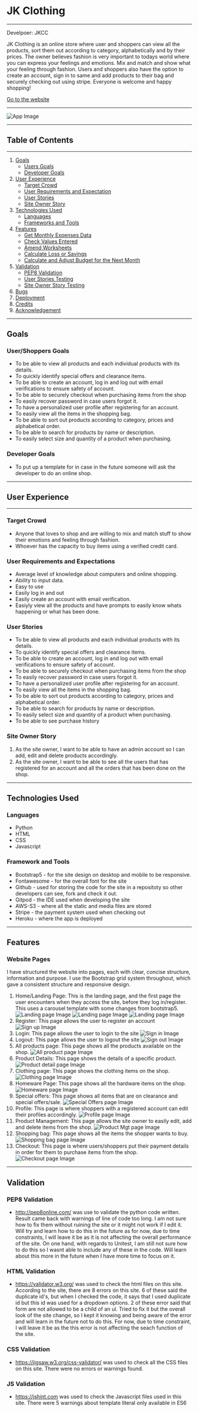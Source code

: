 # JK Clothing
---
Develpoer: JKCC

JK Clothing is an online store where user and shoppers can view all the products, sort them out according to category, alphabetically and by their prices. The owner believes fashion is very important to todays world where you can express your feelings and emotions. Mix and match and show what your feeling through fashion. Users and shoppers also have the option to create an account, sign in to same and add products to their bag and securely checking out using stripe. Everyone is welcome and happy shopping!

[Go to the website](https://jk-clothing.herokuapp.com/)

---

![App Image](media/home-page.png)

---
## Table of Contents
---
1. [Goals](#goals)
    * [Users Goals](#user-goals)
    * [Developer Goals](#owner-goals)
2. [User Experience](#user-experience)
    * [Target Crowd](#target-crowd)
    * [User Requirements and Expectation](#user-requirements-expectation)
    * [User Stories](#user-stories)
    * [Site Owner Story](#site-owner)
3. [Technologies Used](#technology)
    * [Languages](#languages)
    * [Frameworks and Tools](#frameworks)
4. [Features](#features)
    * [Get Monthly Expenses Data](#get-monthly)
    * [Check Values Entered](#check)
    * [Amend Worksheets](#amend)
    * [Calculate Loss or Savings](#loss-savings)
    * [Calculate and Adjust Budget for the Next Month](#budget)
5. [Validation](#validation)
    * [PEP8 Validation](#pep)
    * [User Stories Testing](#stories)
    * [Site Owner Story Testing](#owner)
6. [Bugs](#bugs)
7. [Deployment](#deployment)
8. [Credits](#credits)
9. [Acknowledgement](#acknowledgement)

---
## Goals<a name=goals></a>
### User/Shoppers Goals<a name=user-goals></a>
* To be able to view all products and each individual products with its details.
* To quickly identify special offers and clearance items.
* To be able to create an account, log in and log out with email verifications to ensure safety of account.
* To be able to securely checkout when purchasing items from the shop
* To easily recover password in case users forgot it.
* To have a personalized user profile after registering for an account.
* To easily view all the items in the shopping bag.
* To be able to sort out products according to category, prices and alphabetical order.
* To be able to search for products by name or description.
* To easily select size and quantity of a product when purchasing.

### Developer Goals<a name=owner-goals></a>
* To put up a template for in case in the future someone will ask the developer to do an online shop.
---

## User Experience<a name=user-experience></a>

---
### Target Crowd<a name=target-crowd></a>
* Anyone that loves to shop and are willing to mix and match stuff to show their emotions and feeling through fashion.
* Whoever has the capacity to buy items using a verified credit card.

### User Requirements and Expectations<a name=user-requirements-expectation></a>
* Average level of knowledge about computers and online shopping.
* Ability to input data.
* Easy to use
* Easily log in and out
* Easily create an account with email verification.
* Easiyly view all the products and have prompts to easily know whats happening or what has been done.

### User Stories<a name=user-stories></a>
* To be able to view all products and each individual products with its details.
* To quickly identify special offers and clearance items.
* To be able to create an account, log in and log out with email verifications to ensure safety of account.
* To be able to securely checkout when purchasing items from the shop
* To easily recover password in case users forgot it.
* To have a personalized user profile after registering for an account.
* To easily view all the items in the shopping bag.
* To be able to sort out products according to category, prices and alphabetical order.
* To be able to search for products by name or description.
* To easily select size and quantity of a product when purchasing.
* To be able to see purchase history
### Site Owner Story<a name=site-owner></a>
1. As the site owner, I want to be able to have an admin account so I can add, edit and delete products accordingly.
2. As the site owner, I want to be able to see all the users that has registered for an account and all the orders that has been done on the shop.

---
## Technologies Used<a name=technology></a>
### Languages<a name=languages></a>
* Python
* HTML
* CSS
* Javascript

### Framework and Tools<a name=frameworks></a>
* Bootstrap5 - for the site design on desktop and mobile to be responsive.
* Fontawesome - for the overall font for the site
* Github - used for storing the code for the site in a repositoty so other developers can see, fork and check it out.
* Gitpod - the IDE used when developing the site
* AWS-S3 - where all the static and media files are stored
* Stripe - the payment system used when checking out
* Heroku - where the app is deployed
---
## Features
### Website Pages
I have structured the website into pages, each with clear, concise structure, information and purpose. I use the Bootstrap grid system throughout, which gave a consistent structure and responsive design.
1. Home/Landing Page: This is the landing page, and the first page the user encounters when they access the site, before they log in/register. This uses a carousel template with some changes from bootstrap5.
![Landing page Image](media/home-page.png)
![Landing page Image](media/home-page2.png)
![Landing page Image](media/home-page3.png)
2. Register: This page allows the user to register an account
![Sign up Image](media/sign-up.png)
3. Login: This page allows the user to login to the site
![Sign in Image](media/login.png)
4. Logout: This page allows the user to logout the site
![Sign out Image](media/signout.png)
5. All products page: This page shows all the products available on the shop.
![All product page Image](media/all-products.png)
6. Product Details: This page shows the details of a specific product.
![Product detail page Image](media/product-details.png)
7. Clothing page: This page shows the clothing items on the shop.
![Clothing page Image](media/clothing.png)
8. Homeware Page: This page shows all the hardware items on the shop.
![Homeware page Image](media/homeware.png)
9. Special offers: This page shows all items that are on clearance and special offers/sale.
![Special Offers page Image](media/deals.png)
10. Profile: This page is where shoppers with a registered account can edit their profiles accordingly.
![Profile page Image](media/profile.png)
11. Product Management: This page allows the site owner to easily edit, add and delete items from the shop.
![Product Mgt page Image](media/product-mgt.png)
12. Shopping bag: This page shows all the items the shopper wants to buy.
![Shopping bag page Image](media/bag.png)
13. Checkout: This page is where users/shoppers put their payment details in order for them to purchase items from the shop.
![Checkout page Image](media/checkout.png)

---
## Validation<a name=validation></a>
### PEP8 Validation<a name=pep></a>
* http://pep8online.com/ was use to validate the python code written. Result came back with warnings of line of code too long. I am not sure how to fix them without ruining the site or it might not work if I edit it. Will try and learn how to do this in the future as for now, due to time constraints, I will leave it be as it is not affecting the overall performance of the site.
On one hand, with regards to Unitest, I am still not sure how to do this so I wasnt able to include any of these in the code. Will learn about this more in the future when I have more time to focus on it.
### HTML Validation
* https://validator.w3.org/ was used to check the html files on this site. According to the site, there are 8 errors on this site. 6 of these said the duplicate id's, but when I checked the code, it says that I used duplicate id but this id was used for a dropdown options. 2 of these error said that form are not allowed to be a child of an ul. Tried to fix it but the overall look of the site change, so I kept it knowing and being aware of the error and will learn in the future not to do this. For now, due to time constraint, I will leave it be as the this error is not affecting the seach function of the site.
### CSS Validation
* https://jigsaw.w3.org/css-validator/ was used to check all the CSS files on this site. There were no errors or warnings found.
### JS Validation
* https://jshint.com was used to check the Javascript files used in this site. There were 5 warnings about template literal only available in ES6
